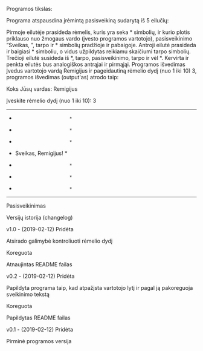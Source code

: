 Programos tikslas:

Programa atspausdina įrėmintą pasisveikiną sudarytą iš 5 eilučių:

Pirmoje eilutėje prasideda rėmelis, kuris yra seka * simbolių, ir kurio plotis priklauso nuo žmogaus vardo (įvesto programos vartotojo), pasisveikinimo ”Sveikas, ”, tarpo ir * simbolių pradžioje ir pabaigoje.
Antroji eilutė prasideda ir baigiasi * simboliu, o vidus užpildytas reikiamu skaičiumi tarpo simbolių.
Trečioji eilutė susideda iš *, tarpo, pasisveikinimo, tarpo ir vėl *.
Kervirta ir penkta eilutės bus analogiškos antrąjai ir pirmąjąi.
Programos išvedimas
Įvedus vartotojo vardą Remigijus ir pageidautiną rėmelio dydį (nuo 1 iki 10) 3, programos išvedimas (output'as) atrodo taip:

Koks Jūsų vardas: Remigijus

Įveskite rėmelio dydį (nuo 1 iki 10): 3

***************************
*                         *
*                         *
*                         *
*   Sveikas, Remigijus!   *
*                         *
*                         *
*                         *
***************************
Pasisveikinimas

Versijų istorija (changelog)

v1.0 - (2019-02-12)
Pridėta

Atsirado galimybė kontroliuoti rėmelio dydį

Koreguota

Atnaujintas README failas

v0.2 - (2019-02-12)
Pridėta

Papildyta programa taip, kad atpažįsta vartotojo lytį ir pagal ją pakoreguoja sveikinimo tekstą

Koreguota

Papildytas README failas

v0.1 - (2019-02-12)
Pridėta

Pirminė programos versija
